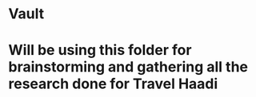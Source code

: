 # Vault
# Will be using this folder for brainstorming and gathering all the research done for Travel Haadi

